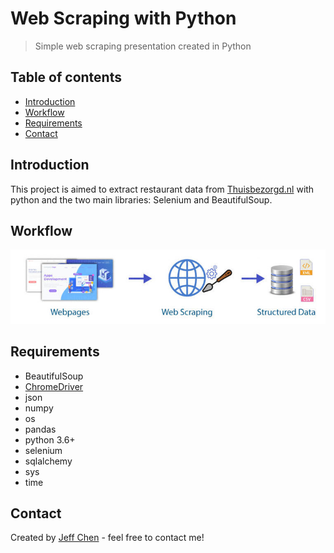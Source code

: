 # Web Scraping with Python
> Simple web scraping presentation created in Python

## Table of contents
* [Introduction](#introduction)
* [Workflow](#workflow)
* [Requirements](#requirements)
* [Contact](#contact)

## Introduction
This project is aimed to extract restaurant data from [Thuisbezorgd.nl](https://www.thuisbezorgd.nl/en/)
with python and the two main libraries: Selenium and BeautifulSoup.

## Workflow
![alt text](img/work_flow.jpg)

## Requirements
* BeautifulSoup
* [ChromeDriver](https://chromedriver.chromium.org/downloads)
* json
* numpy
* os
* pandas
* python 3.6+
* selenium
* sqlalchemy
* sys
* time

## Contact
Created by [Jeff Chen](mailto:jeff73511@msn.com) - feel free to contact me!

